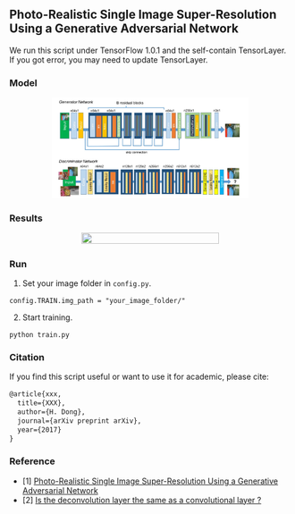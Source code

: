 ## Photo-Realistic Single Image Super-Resolution Using a Generative Adversarial Network

We run this script under TensorFlow 1.0.1 and the self-contain TensorLayer. If you got error, you may need to update TensorLayer.

### Model
<a href="http://tensorlayer.readthedocs.io">
<div align="center">
	<img src="img/model.jpeg" width="70%" height="30%"/>
</div>
</a>


### Results
<a href="http://tensorlayer.readthedocs.io">
<div align="center">
	<img src="img/result.png" width="70%" height="30%"/>
</div>
</a>

### Run
1. Set your image folder in `config.py`.

```
config.TRAIN.img_path = "your_image_folder/"
```
2. Start training.

```
python train.py
```


### Citation
If you find this script useful or want to use it for academic, please cite:

```
@article{xxx,
  title={XXX},
  author={H. Dong},
  journal={arXiv preprint arXiv},
  year={2017}
}
```

### Reference
* [1] [Photo-Realistic Single Image Super-Resolution Using a Generative Adversarial Network](https://arxiv.org/abs/1609.04802)
* [2] [Is the deconvolution layer the same as a convolutional layer ?](https://arxiv.org/abs/1609.07009)